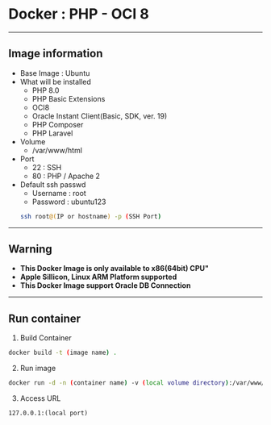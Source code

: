 Docker : PHP - OCI 8
===
***
## Image information
- Base Image : Ubuntu
- What will be installed
    - PHP 8.0
    - PHP Basic Extensions
    - OCI8
    - Oracle Instant Client(Basic, SDK, ver. 19)
    - PHP Composer
    - PHP Laravel
- Volume
    - /var/www/html
- Port
    - 22 : SSH 
    - 80 : PHP / Apache 2
- Default ssh passwd
    - Username : root
    - Password : ubuntu123
    ```bash
    ssh root@(IP or hostname) -p (SSH Port)
    ```
***
## Warning
- **This Docker Image is only available to x86(64bit) CPU"**
- **Apple Sillicon, Linux ARM Platform supported**
- **This Docker Image support Oracle DB Connection**
***
## Run container
1. Build Container

```bash
docker build -t (image name) .
```

2. Run image

```bash
docker run -d -n (container name) -v (local volume directory):/var/www/html -p (local port):80 (image name)
```

3. Access URL

```text 
127.0.0.1:(local port)
```